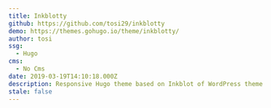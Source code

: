 ```yaml
---
title: Inkblotty
github: https://github.com/tosi29/inkblotty
demo: https://themes.gohugo.io/theme/inkblotty/
author: tosi
ssg:
  - Hugo
cms:
  - No Cms
date: 2019-03-19T14:10:18.000Z
description: Responsive Hugo theme based on Inkblot of WordPress theme
stale: false
---
```

